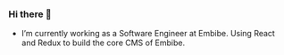 ### Hi there 👋

-  I’m currently working as a Software Engineer at Embibe. Using React and Redux to build the core CMS of Embibe.
